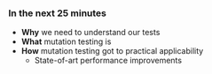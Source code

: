 ### In the next 25 minutes

- <!-- .element: class="fragment custom semi-fade-out" data-fragment-index="1" -->
  **Why** we need to understand our tests
- <!-- .element: class="fragment custom semi-fade-in-then-out" data-fragment-index="1" -->
  **What** mutation testing is
- <!-- .element: class="fragment custom semi-fade-in" -->
  **How** mutation testing got to practical applicability
  - <!-- .element: class="fragment" -->
    State-of-art performance improvements
